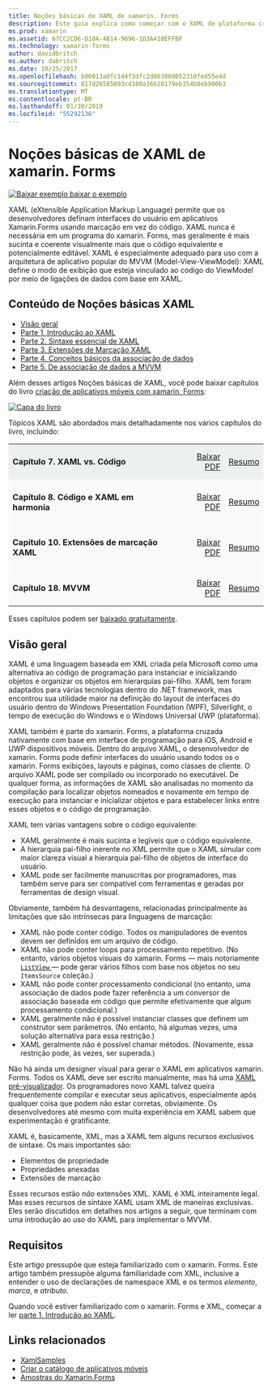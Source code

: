 ```yaml
---
title: Noções básicas de XAML de xamarin. Forms
description: Este guia explica como começar com o XAML de plataforma cruzada para dispositivos móveis. XAML permite que os desenvolvedores definam interfaces do usuário em aplicativos xamarin. Forms usando marcação em vez de código.
ms.prod: xamarin
ms.assetid: 67CC2CD6-D10A-4B14-9696-1D3A410EFFBF
ms.technology: xamarin-forms
author: davidbritch
ms.author: dabritch
ms.date: 10/25/2017
ms.openlocfilehash: bd6013a0fc1d4f3dfc2d863860052310fed55e4d
ms.sourcegitcommit: 817d26585093cd180a36b28179eb354b0eb900b3
ms.translationtype: MT
ms.contentlocale: pt-BR
ms.lasthandoff: 01/30/2019
ms.locfileid: "55292136"
---
```

# <a name="xamarinforms-xaml-basics"></a>Noções básicas de XAML de xamarin. Forms

[![Baixar exemplo](~/media/shared/download.png) baixar o exemplo](https://developer.xamarin.com/samples/xamarin-forms/XamlSamples/)

XAML (eXtensible Application Markup Language) permite que os desenvolvedores definam interfaces do usuário em aplicativos Xamarin.Forms usando marcação em vez do código. XAML nunca é necessária em um programa do xamarin. Forms, mas geralmente é mais sucinta e coerente visualmente mais que o código equivalente e potencialmente editável. XAML é especialmente adequado para uso com a arquitetura de aplicativo popular do MVVM (Model-View-ViewModel): XAML define o modo de exibição que esteja vinculado ao código do ViewModel por meio de ligações de dados com base em XAML.

## <a name="xaml-basics-contents"></a>Conteúdo de Noções básicas XAML

* [Visão geral](#Overview)
* [Parte 1. Introdução ao XAML](~/xamarin-forms/xaml/xaml-basics/get-started-with-xaml.md)
* [Parte 2. Sintaxe essencial de XAML](~/xamarin-forms/xaml/xaml-basics/essential-xaml-syntax.md)
* [Parte 3. Extensões de Marcação XAML](~/xamarin-forms/xaml/xaml-basics/xaml-markup-extensions.md)
* [Parte 4. Conceitos básicos da associação de dados](~/xamarin-forms/xaml/xaml-basics/data-binding-basics.md)
* [Parte 5. De associação de dados a MVVM](~/xamarin-forms/xaml/xaml-basics/data-bindings-to-mvvm.md)

Além desses artigos Noções básicas de XAML, você pode baixar capítulos do livro [criação de aplicativos móveis com xamarin. Forms](~/xamarin-forms/creating-mobile-apps-xamarin-forms/index.md):

[![](images/cover-sml.png "Capa do livro")](~/xamarin-forms/creating-mobile-apps-xamarin-forms/index.md)

Tópicos XAML são abordados mais detalhadamente nos vários capítulos do livro, incluindo:

<table style="border:0px; box-shadow:0 0px 0px" cellpadding="0" cellspacing="2" border="0" width="85%">
<tr style="background:#ecf0f1">
  <td style="border:0px;">
    <h4>Capítulo 7. XAML vs. Código</h4>
  </td>
  <td style="border:0px;" align="right"><a href="https://download.xamarin.com/developer/xamarin-forms-book/XamarinFormsBook-Ch07-Apr2016.pdf">Baixar PDF</a> </td>
  <td style="border:0px;" align="right"><a href="~/xamarin-forms/creating-mobile-apps-xamarin-forms/summaries/chapter07.md">Resumo</a></td>
</tr>
<tr style="background:#f8f9fa">
  <td style="border:0px;">
    <h4>Capítulo 8. Código e XAML em harmonia</h4>
  </td>
  <td style="border:0px;" align="right"><a href="https://download.xamarin.com/developer/xamarin-forms-book/XamarinFormsBook-Ch08-Apr2016.pdf">Baixar PDF</a> </td>
  <td style="border:0px;" align="right"><a href="~/xamarin-forms/creating-mobile-apps-xamarin-forms/summaries/chapter08.md">Resumo</a></td>
</tr>
<tr style="background:#f8f9fa">
  <td style="border:0px;">
    <h4>Capítulo 10. Extensões de marcação XAML</h4>
  </td>
  <td style="border:0px;" align="right"><a href="https://download.xamarin.com/developer/xamarin-forms-book/XamarinFormsBook-Ch10-Apr2016.pdf">Baixar PDF</a> </td>
  <td style="border:0px;" align="right"><a href="~/xamarin-forms/creating-mobile-apps-xamarin-forms/summaries/chapter10.md">Resumo</a></td>
</tr>
<tr style="background:#f8f9fa">
  <td style="border:0px;">
    <h4>Capítulo 18. MVVM</h4>
  </td>
  <td style="border:0px;" align="right"><a href="https://download.xamarin.com/developer/xamarin-forms-book/XamarinFormsBook-Ch18-Apr2016.pdf">Baixar PDF</a> </td>
  <td style="border:0px;" align="right"><a href="~/xamarin-forms/creating-mobile-apps-xamarin-forms/summaries/chapter18.md">Resumo</a></td></tr>
</table>

Esses capítulos podem ser [baixado gratuitamente](~/xamarin-forms/creating-mobile-apps-xamarin-forms/index.md).

<a name="Overview" />

## <a name="overview"></a>Visão geral

XAML é uma linguagem baseada em XML criada pela Microsoft como uma alternativa ao código de programação para instanciar e inicializando objetos e organizar os objetos em hierarquias pai-filho. XAML tem foram adaptados para várias tecnologias dentro do .NET framework, mas encontrou sua utilidade maior na definição do layout de interfaces do usuário dentro do Windows Presentation Foundation (WPF), Silverlight, o tempo de execução do Windows e o Windows Universal UWP (plataforma).

XAML também é parte do xamarin. Forms, a plataforma cruzada nativamente com base em interface de programação para iOS, Android e UWP dispositivos móveis. Dentro do arquivo XAML, o desenvolvedor de xamarin. Forms pode definir interfaces do usuário usando todos os o xamarin. Forms exibições, layouts e páginas, como classes de cliente. O arquivo XAML pode ser compilado ou incorporado no executável. De qualquer forma, as informações de XAML são analisadas no momento da compilação para localizar objetos nomeados e novamente em tempo de execução para instanciar e inicializar objetos e para estabelecer links entre esses objetos e o código de programação.

XAML tem várias vantagens sobre o código equivalente:

-  XAML geralmente é mais sucinta e legíveis que o código equivalente.
-  A hierarquia pai-filho inerente no XML permite que o XAML simular com maior clareza visual a hierarquia pai-filho de objetos de interface do usuário.
-  XAML pode ser facilmente manuscritas por programadores, mas também serve para ser compatível com ferramentas e geradas por ferramentas de design visual.

Obviamente, também há desvantagens, relacionadas principalmente às limitações que são intrínsecas para linguagens de marcação:

-  XAML não pode conter código. Todos os manipuladores de eventos devem ser definidos em um arquivo de código.
-  XAML não pode conter loops para processamento repetitivo. (No entanto, vários objetos visuais do xamarin. Forms — mais notoriamente [ `ListView` ](xref:Xamarin.Forms.ListView) — pode gerar vários filhos com base nos objetos no seu `ItemsSource` coleção.)
-  XAML não pode conter processamento condicional (no entanto, uma associação de dados pode fazer referência a um conversor de associação baseada em código que permite efetivamente que algum processamento condicional.)
-  XAML geralmente não é possível instanciar classes que definem um construtor sem parâmetros. (No entanto, há algumas vezes, uma solução alternativa para essa restrição.)
-  XAML geralmente não é possível chamar métodos. (Novamente, essa restrição pode, às vezes, ser superada.)

Não há ainda um designer visual para gerar o XAML em aplicativos xamarin. Forms. Todos os XAML deve ser escrito manualmente, mas há uma [XAML pré-visualizador](~/xamarin-forms/xaml/xaml-previewer.md). Os programadores novo XAML talvez queira frequentemente compilar e executar seus aplicativos, especialmente após qualquer coisa que podem não estar corretas, obviamente. Os desenvolvedores até mesmo com muita experiência em XAML sabem que experimentação é gratificante.

XAML é, basicamente, XML, mas a XAML tem alguns recursos exclusivos de sintaxe. Os mais importantes são:

- Elementos de propriedade
- Propriedades anexadas
- Extensões de marcação

Esses recursos estão *não* extensões XML. XAML é XML inteiramente legal. Mas esses recursos de sintaxe XAML usam XML de maneiras exclusivas. Eles serão discutidos em detalhes nos artigos a seguir, que terminam com uma introdução ao uso do XAML para implementar o MVVM.

## <a name="requirements"></a>Requisitos

Este artigo pressupõe que esteja familiarizado com o xamarin. Forms. Este artigo também pressupõe alguma familiaridade com XML, inclusive a entender o uso de declarações de namespace XML e os termos *elemento*, *marca*, e *atributo*.

Quando você estiver familiarizado com o xamarin. Forms e XML, começar a ler [parte 1. Introdução ao XAML](~/xamarin-forms/xaml/xaml-basics/get-started-with-xaml.md).

## <a name="related-links"></a>Links relacionados

- [XamlSamples](https://developer.xamarin.com/samples/xamarin-forms/XamlSamples/)
- [Criar o catálogo de aplicativos móveis](~/xamarin-forms/creating-mobile-apps-xamarin-forms/index.md)
- [Amostras do Xamarin.Forms](https://developer.xamarin.com/samples/xamarin-forms/all/)
